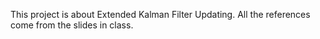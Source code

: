 This project is about Extended Kalman Filter Updating. All the references come from the slides in class.
